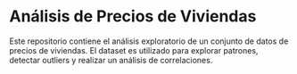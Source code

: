 # Análisis de Precios de Viviendas

Este repositorio contiene el análisis exploratorio de un conjunto de datos de precios de viviendas. El dataset es utilizado para explorar patrones, detectar outliers y realizar un análisis de correlaciones.
